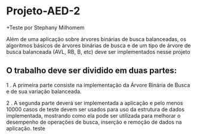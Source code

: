 # Projeto-AED-2 
+Teste por Stephany Milhomem

Além de uma aplicação sobre árvores binárias de busca balanceadas, os algoritmos básicos de árvores binárias de busca e de um tipo de árvore de busca balanceada (AVL, RB, B, etc) deve ser implementados nesse projeto


## O trabalho deve ser dividido em duas partes: 

1 . A primeira parte consiste na implementação da Árvore Binária de Busca e de sua variação balanceada. 

2 . A segunda parte deverá ser implementada a  aplicação e pelo menos 10000 casos de teste devem ser usados para uso da estrutura de dados implementada, mostrando como ela pode ser utilizada para melhorar o desempenho de operações de busca, inserção e remoção de dados na aplicação.
teste
